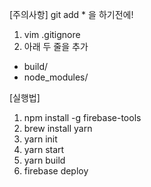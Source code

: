 [주의사항]
git add * 을 하기전에!
1. vim .gitignore
2. 아래 두 줄을 추가
- build/
- node_modules/

[실행법]
1. npm install -g firebase-tools
2. brew install yarn
3. yarn init
4. yarn start
5. yarn build
6. firebase deploy
